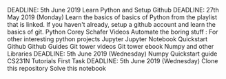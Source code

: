 DEADLINE: 5th June 2019
Learn Python and Setup Github
DEADLINE: 27th May 2019 (Monday)
Learn the basics of basics of Python from the playlist that is linked. If you haven't already, setup a github account and learn the basics of git.
Python
Corey Schafer Videos
Automate the boring stuff : For other interesting python projects
Jupyter
Jupyter Notebook Quickstart
Github
Github Guides
Git tower videos
Git tower ebook
Numpy and other Libraries
DEADLINE: 5th June 2019 (Wednesday)
Numpy Quickstart guide
CS231N Tutorials
First Task
DEADLINE: 5th June 2019 (Wednesday)
Clone this repository
Solve this notebook

